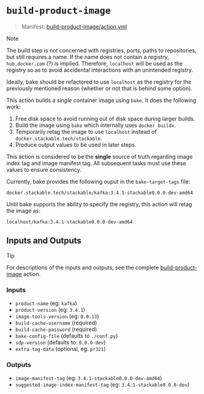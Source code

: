 # `build-product-image`

> Manifest: [build-product-image/action.yml][build-product-image]

<!-- markdownlint-disable-next-line MD028 -->
> [!NOTE]
> The build step is not concerned with registries, ports, paths to repositories, but still requires
> a name. If the name does not contain a registry, `hub.docker.com` (?) is implied. Therefore,
> `localhost` will be used as the registry so as to avoid accidental interactions with an unintended
> registry.
>
> Ideally, bake should be refactored to use `localhost` as the registry for the previously mentioned
> reason (whether or not that is behind some option).

This action builds a *single* container image using `bake`. It does the following work:

1. Free disk space to avoid running out of disk space during larger builds.
2. Build the image using `bake` which internally uses `docker buildx`.
3. Temporarily retag the image to use `localhost` instead of `docker.stackable.tech/stackable`.
4. Produce output values to be used in later steps.

This action is considered to be the **single** source of truth regarding image index tag and image
manifest tag. All subsequent tasks must use these values to ensure consistency.

Currently, bake provides the following ouput in the `bake-target-tags` file:

```plain
docker.stackable.tech/stackable/kafka:3.4.1-stackable0.0.0-dev-amd64
```

Until bake supports the ability to specify the registry, this action will retag the image as:

```plain
localhost/kafka:3.4.1-stackable0.0.0-dev-amd64
```

## Inputs and Outputs

> [!TIP]
> For descriptions of the inputs and outputs, see the complete [build-product-image] action.

### Inputs

- `product-name` (eg: `kafka`)
- `product-version` (eg: `3.4.1`)
- `image-tools-version` (eg: `0.0.13`)
- `build-cache-username` (required) <!-- TODO: make the cache optional -->
- `build-cache-password` (required) <!-- TODO: make the cache optional -->
- `bake-config-file` (defaults to `./conf.py`)
- `sdp-version` (defaults to: `0.0.0-dev`)
- `extra-tag-data` (optional, eg. `pr321`)

### Outputs

- `image-manifest-tag` (eg: `3.4.1-stackable0.0.0-dev-amd64`)
- `suggested-image-index-manifest-tag` (eg: `3.4.1-stackable0.0.0-dev`)

[build-product-image]: ./action.yml
